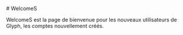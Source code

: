 # WelcomeS

WelcomeS est la page de bienvenue pour les nouveaux utilisateurs de Glyph, les comptes nouvellement créés.

